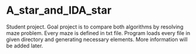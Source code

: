 # A_star_and_IDA_star
Student project.
Goal project is to compare both algorithms by resolving maze problem.
Every maze is defined in txt file. Program loads every file in given directory and generating necessary elements. More information will be added later.
